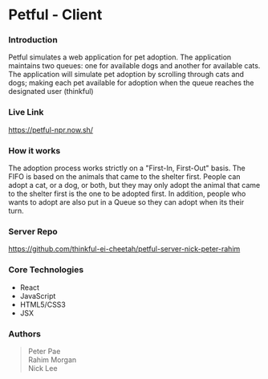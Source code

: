 # Petful - Client

### Introduction

Petful simulates a web application for pet adoption. The application maintains two queues: one for available dogs and another for available cats.
The application will simulate pet adoption by scrolling through cats and dogs; making each pet available for adoption when the queue reaches the designated user (thinkful)

### Live Link
https://petful-npr.now.sh/

### How it works
The adoption process works strictly on a "First-In, First-Out" basis. The FIFO is based on the animals that came to the shelter first. People can adopt a cat, or a dog, or both, but they may only adopt the animal that came to the shelter first is the one to be adopted first. In addition, people who wants to adopt are also put in a Queue so they can adopt when its their turn.

### Server Repo

https://github.com/thinkful-ei-cheetah/petful-server-nick-peter-rahim

### Core Technologies

- React
- JavaScript
- HTML5/CSS3
- JSX

### Authors

> Peter Pae<br/>
> Rahim Morgan<br />
> Nick Lee
